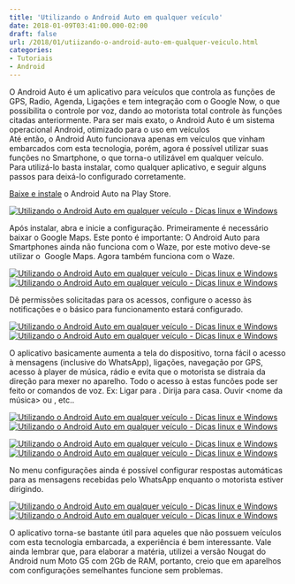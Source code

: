 ```yaml
---
title: 'Utilizando o Android Auto em qualquer veículo'
date: 2018-01-09T03:41:00.000-02:00
draft: false
url: /2018/01/utiizando-o-android-auto-em-qualquer-veiculo.html
categories: 
- Tutoriais
- Android
---
```


O Android Auto é um aplicativo para veículos que controla as funções de GPS, Radio, Agenda, Ligações e tem integração com o Google Now, o que possibilita o controle por voz, dando ao motorista total controle às funções citadas anteriormente. Para ser mais exato, o Android Auto é um sistema operacional Android, otimizado para o uso em veículos  
Até então, o Android Auto funcionava apenas em veículos que vinham embarcados com esta tecnologia, porém, agora é possível utilizar suas funções no Smartphone, o que torna-o utilizável em qualquer veículo.  
Para utilizá-lo basta instalar, como qualquer aplicativo, e seguir alguns passos para deixá-lo configurado corretamente.

[Baixe e instale](https://play.google.com/store/apps/details?id=com.google.android.projection.gearhead&hl=pt_BR) o Android Auto na Play Store.  
  

[![Utilizando o Android Auto em qualquer veículo - Dicas linux e Windows](https://3.bp.blogspot.com/-cA1KW2Tobvo/WlP8g3uqAGI/AAAAAAAAHmY/G32yjHBNAPQjRSfR3uHAf2MTZZBm9Gw0wCPcBGAYYCw/s400/Screenshot_20180108-174813.png "Utilizando o Android Auto em qualquer veículo - Dicas linux e Windows")](https://3.bp.blogspot.com/-cA1KW2Tobvo/WlP8g3uqAGI/AAAAAAAAHmY/G32yjHBNAPQjRSfR3uHAf2MTZZBm9Gw0wCPcBGAYYCw/s1600/Screenshot_20180108-174813.png)

  

Após instalar, abra e inicie a configuração. Primeiramente é necessário baixar o Google Maps. Este ponto é importante: O Android Auto para Smartphones ainda não funciona com o Waze, por este motivo deve-se utilizar o  Google Maps. Agora também funciona com o Waze.  
  

[![Utilizando o Android Auto em qualquer veículo - Dicas linux e Windows](https://1.bp.blogspot.com/-B8knb4_FoA8/WlP8gn38BjI/AAAAAAAAHmY/JTVDsbxAJe8Yc77OFpb1-dKHvBn_mYBeQCPcBGAYYCw/s400/Screenshot_20180108-174837.png "Utilizando o Android Auto em qualquer veículo - Dicas linux e Windows")](https://1.bp.blogspot.com/-B8knb4_FoA8/WlP8gn38BjI/AAAAAAAAHmY/JTVDsbxAJe8Yc77OFpb1-dKHvBn_mYBeQCPcBGAYYCw/s1600/Screenshot_20180108-174837.png)[![Utilizando o Android Auto em qualquer veículo - Dicas linux e Windows](https://3.bp.blogspot.com/-0ZI4DUnHRfU/WlP8hvSuR3I/AAAAAAAAHmY/JNRtAVYt_vohpvAAcxGY25KT4T4ECKclgCPcBGAYYCw/s400/Screenshot_20180108-174848.png "Utilizando o Android Auto em qualquer veículo - Dicas linux e Windows")](https://3.bp.blogspot.com/-0ZI4DUnHRfU/WlP8hvSuR3I/AAAAAAAAHmY/JNRtAVYt_vohpvAAcxGY25KT4T4ECKclgCPcBGAYYCw/s1600/Screenshot_20180108-174848.png)

  

Dê permissões solicitadas para os acessos, configure o acesso às notificações e o básico para funcionamento estará configurado.  
  

[![Utilizando o Android Auto em qualquer veículo - Dicas linux e Windows](https://1.bp.blogspot.com/-9dCRYbS2t94/WlP8iB-_3oI/AAAAAAAAHmY/2DhI1nO5b7gVKV8xN5jDH5vaRgiRCNKggCPcBGAYYCw/s400/Screenshot_20180108-174938.png "Utilizando o Android Auto em qualquer veículo - Dicas linux e Windows")](https://1.bp.blogspot.com/-9dCRYbS2t94/WlP8iB-_3oI/AAAAAAAAHmY/2DhI1nO5b7gVKV8xN5jDH5vaRgiRCNKggCPcBGAYYCw/s1600/Screenshot_20180108-174938.png)[![Utilizando o Android Auto em qualquer veículo - Dicas linux e Windows](https://3.bp.blogspot.com/-nM0IWC5xS-Q/WlP8ii8GxpI/AAAAAAAAHmY/kYQTNR_2wLA7y-SuteYvnoSyeXaMmgcfQCPcBGAYYCw/s400/Screenshot_20180108-175018.png "Utilizando o Android Auto em qualquer veículo - Dicas linux e Windows")](https://3.bp.blogspot.com/-nM0IWC5xS-Q/WlP8ii8GxpI/AAAAAAAAHmY/kYQTNR_2wLA7y-SuteYvnoSyeXaMmgcfQCPcBGAYYCw/s1600/Screenshot_20180108-175018.png)

  

O aplicativo basicamente aumenta a tela do dispositivo, torna fácil o acesso à mensagens (inclusive do WhatsApp), ligações, navegação por GPS, acesso à player de música, rádio e evita que o motorista se distraia da direção para mexer no aparelho. Todo o acesso à estas funcões pode ser feito or comandos de voz. Ex: Ligar para . Dirija para casa. Ouvir <nome da música> ou <nome do artista>, etc..  
  

[![Utilizando o Android Auto em qualquer veículo - Dicas linux e Windows](https://4.bp.blogspot.com/-THuf71oMm-w/WlP8i7XZ_rI/AAAAAAAAHmk/KBH2j220gSgXoCnxb10KJmuQQBh6e_FkwCPcBGAYYCw/s400/Screenshot_20180108-175124.png "Utilizando o Android Auto em qualquer veículo - Dicas linux e Windows")](https://4.bp.blogspot.com/-THuf71oMm-w/WlP8i7XZ_rI/AAAAAAAAHmk/KBH2j220gSgXoCnxb10KJmuQQBh6e_FkwCPcBGAYYCw/s1600/Screenshot_20180108-175124.png)[![Utilizando o Android Auto em qualquer veículo - Dicas linux e Windows](https://3.bp.blogspot.com/-kWNckTuV32Y/WlP8jDvUjXI/AAAAAAAAHmY/Ru2HH2fD3tAtYqyIeG-cViaD3m8C02tAgCPcBGAYYCw/s400/Screenshot_20180108-175131.png "Utilizando o Android Auto em qualquer veículo - Dicas linux e Windows")](https://3.bp.blogspot.com/-kWNckTuV32Y/WlP8jDvUjXI/AAAAAAAAHmY/Ru2HH2fD3tAtYqyIeG-cViaD3m8C02tAgCPcBGAYYCw/s1600/Screenshot_20180108-175131.png)

[![Utilizando o Android Auto em qualquer veículo - Dicas linux e Windows](https://1.bp.blogspot.com/-I3sbY41c6EQ/WlP8jOfNZCI/AAAAAAAAHmE/q9fO0ODUyuohAXZc6YobN62jvb2gLYGgQCPcBGAYYCw/s400/Screenshot_20180108-175138.png "Utilizando o Android Auto em qualquer veículo - Dicas linux e Windows")](https://1.bp.blogspot.com/-I3sbY41c6EQ/WlP8jOfNZCI/AAAAAAAAHmE/q9fO0ODUyuohAXZc6YobN62jvb2gLYGgQCPcBGAYYCw/s1600/Screenshot_20180108-175138.png)[![Utilizando o Android Auto em qualquer veículo - Dicas linux e Windows](https://3.bp.blogspot.com/-qFD3PHWcRPs/WlP8kF3cuyI/AAAAAAAAHmM/mIDK7NrRHxY1320XLwrZLb8UyMq7eoBfACPcBGAYYCw/s400/Screenshot_20180108-175333.png "Utilizando o Android Auto em qualquer veículo - Dicas linux e Windows")](https://3.bp.blogspot.com/-qFD3PHWcRPs/WlP8kF3cuyI/AAAAAAAAHmM/mIDK7NrRHxY1320XLwrZLb8UyMq7eoBfACPcBGAYYCw/s1600/Screenshot_20180108-175333.png)

  

No menu configurações ainda é possível configurar respostas automáticas para as mensagens recebidas pelo WhatsApp enquanto o motorista estiver dirigindo.  
  

[![Utilizando o Android Auto em qualquer veículo - Dicas linux e Windows](https://2.bp.blogspot.com/-nOfX9tUlpTA/WlP8kO_8AEI/AAAAAAAAHmQ/okXYunBWCFIl4S3YnACWtu2Yk9Ga-ZvHgCPcBGAYYCw/s400/Screenshot_20180108-175419.png "Utilizando o Android Auto em qualquer veículo - Dicas linux e Windows")](https://2.bp.blogspot.com/-nOfX9tUlpTA/WlP8kO_8AEI/AAAAAAAAHmQ/okXYunBWCFIl4S3YnACWtu2Yk9Ga-ZvHgCPcBGAYYCw/s1600/Screenshot_20180108-175419.png)[![Utilizando o Android Auto em qualquer veículo - Dicas linux e Windows](https://1.bp.blogspot.com/-3eupJKX-nvk/WlP8kbXhZ5I/AAAAAAAAHmU/1IZk-Nmjem4WgN7z0bFQkyqD1HaX-E82gCPcBGAYYCw/s400/Screenshot_20180108-175437.png "Utilizando o Android Auto em qualquer veículo - Dicas linux e Windows")](https://1.bp.blogspot.com/-3eupJKX-nvk/WlP8kbXhZ5I/AAAAAAAAHmU/1IZk-Nmjem4WgN7z0bFQkyqD1HaX-E82gCPcBGAYYCw/s1600/Screenshot_20180108-175437.png)

  

O aplicativo torna-se bastante útil para aqueles que não possuem veículos com esta tecnologia embarcada, a experiência é bem interessante. Vale ainda lembrar que, para elaborar a matéria, utilizei a versão Nougat do Android num Moto G5 com 2Gb de RAM, portanto, creio que em aparelhos com configurações semelhantes funcione sem problemas.
